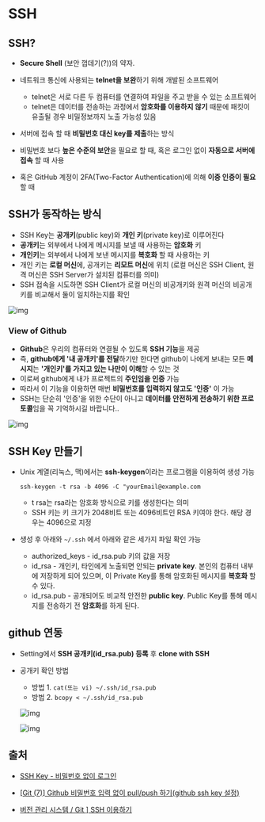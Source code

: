 # SSH

## SSH?

- **Secure Shell** (보안 껍데기(?))의 약자. 

- 네트워크 통신에 사용되는 **telnet을 보완**하기 위해 개발된 소프트웨어

  - telnet은 서로 다른 두 컴퓨터를 연결하여 파일을 주고 받을 수 있는 소프트웨어
  - telnet은 데이터를 전송하는 과정에서 **암호화를 이용하지 않기** 때문에 패킷이 유출될 경우 비밀정보까지 노출 가능성 있음

- 서버에 접속 할 때 **비밀번호 대신 key를 제출**하는 방식

- 비밀번호 보다 **높은 수준의 보안**을 필요로 할 때, 혹은 로그인 없이 **자동으로 서버에 접속** 할 때 사용

- 혹은 GitHub 계정이 2FA(Two-Factor Authentication)에 의해 **이중 인증이 필요** 할 때

  

## SSH가 동작하는 방식

- SSH Key는 **공개키**(public key)와 **개인 키**(private key)로 이루어진다
- **공개키**는 외부에서 나에게 메시지를 보낼 때 사용하는 **암호화** 키
- **개인키**는 외부에서 나에게 보낸 메시지를 **복호화** 할 때 사용하는 키
- 개인 키는 **로컬 머신**에, 공개키는 **리모트 머신**에 위치 (로컬 머신은 SSH Client, 원격 머신은 SSH Server가 설치된 컴퓨터를 의미)
- SSH 접속을 시도하면 SSH Client가 로컬 머신의 비공개키와 원격 머신의 비공개키를 비교해서 둘이 일치하는지를 확인

![img](https://s3.ap-northeast-2.amazonaws.com/opentutorials-user-file/module/432/1213.gif)

### View of Github

- **Github**은 우리의 컴퓨터와 연결될 수 있도록 **SSH 기능**을 제공
- 즉, **github에게 '내 공개키'를 전달**하기만 한다면 github이 나에게 보내는 모든 **메시지**는 **'개인키'를 가지고 있는 나만이 이해**할 수 있는 것
- 이로써 github에게 내가 프로젝트의 **주인임을 인증** 가능
- 따라서 이 기능을 이용하면 매번 **비밀번호를 입력하지 않고도 '인증'** 이 가능
-  SSH는 단순히 '인증'을 위한 수단이 아니고 **데이터를 안전하게 전송하기 위한 프로토콜**임을 꼭 기억하시길 바랍니다..



![img](http://postfiles8.naver.net/MjAxOTA2MTdfODIg/MDAxNTYwNzcyMzQzODgw.BSQSBu66iAuc4T3Bv_cwWnbPt48Ngcfdbv2IBmw_N3Ig.hWPF3xFnEPvR_5vSgGK6W1PpKonMq94PfTIwA8gYvPog.PNG.pjok1122/image.png?type=w966)

## SSH Key 만들기

- Unix 계열(리눅스, 맥)에서는 **ssh-keygen**이라는 프로그램을 이용하여 생성 가능

  `ssh-keygen -t rsa -b 4096 -C "yourEmail@example.com`

  - t rsa는 rsa라는 암호화 방식으로 키를 생성한다는 의미
  - SSH 키는 키 크기가 2048비트 또는 4096비트인 RSA 키여야 한다. 해당 경우는 4096으로 지정

- 생성 후 아래와 `~/.ssh` 에서 아래와 같은 세가지 파일 확인 가능

  -  authorized_keys -  id_rsa.pub 키의 값을 저장
  -  id_rsa - 개인키, 타인에게 노출되면 안되는 **private key**. 본인의 컴퓨터 내부에 저장하게 되어 있으며, 이 Private Key를 통해 암호화된 메시지를 **복호화** 할 수 있다.
  -  id_rsa.pub - 공개되어도 비교적 안전한 **public key**. Public Key를 통해 메시지를 전송하기 전 **암호화**를 하게 된다.

## github 연동

- Setting에서 **SSH 공개키(id_rsa.pub) 등록** 후 **clone with SSH**
- 공개키 확인 방법
  - 방법 1. `cat(또는 vi) ~/.ssh/id_rsa.pub`
  - 방법 2. `bcopy < ~/.ssh/id_rsa.pub`

  ![img](https://blog.kakaocdn.net/dn/MtOh1/btqEbQT4L2l/R52xk8mdVyAWcpklkHnEfk/img.png)

  

  ![img](https://blog.kakaocdn.net/dn/AKW3Z/btqEfqeF2yb/Gz5Lhkn7kA9ooPG9mghOk0/img.png)

  

## 출처

- [SSH Key - 비밀번호 없이 로그인](https://opentutorials.org/module/432/3742)

- [[Git (7)] Github 비밀번호 입력 없이 pull/push 하기(github ssh key 설정)](https://goddaehee.tistory.com/254)

- [버전 관리 시스템 / Git \] SSH 이용하기](http://blog.naver.com/pjok1122/221564348763)

